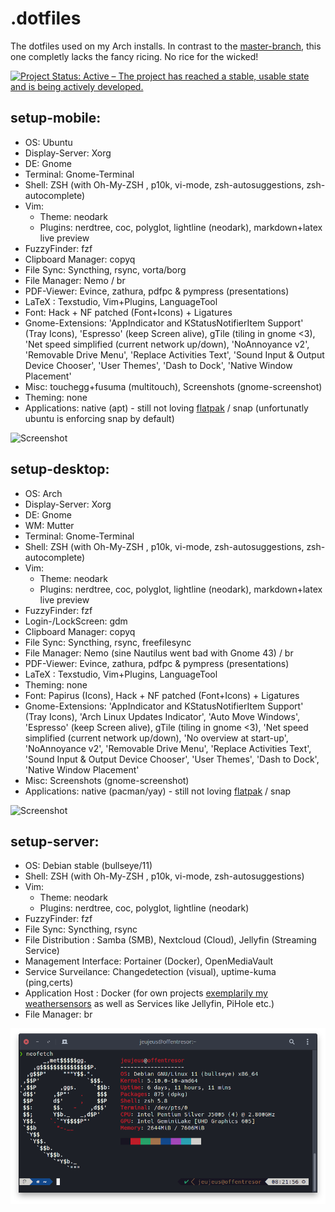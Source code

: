 # .dotfiles
The dotfiles used on my Arch installs. 
In contrast to the [master-branch](https://github.com/JeuJeus/.dotfiles/blob/master/README.md), this one completly lacks the fancy ricing. No rice for the wicked!

[![Project Status: Active – The project has reached a stable, usable state and is being actively developed.](https://www.repostatus.org/badges/latest/active.svg)](https://www.repostatus.org/#active)

## setup-mobile:
- OS: Ubuntu
- Display-Server: Xorg
- DE: Gnome
- Terminal: Gnome-Terminal
- Shell: ZSH (with Oh-My-ZSH , p10k, vi-mode, zsh-autosuggestions, zsh-autocomplete)
- Vim: 
    - Theme: neodark
    - Plugins: nerdtree, coc, polyglot, lightline (neodark), markdown+latex live preview
- FuzzyFinder: fzf
- Clipboard Manager: copyq
- File Sync: Syncthing, rsync, vorta/borg
- File Manager: Nemo / br
- PDF-Viewer: Evince, zathura, pdfpc & pympress (presentations)
- LaTeX : Texstudio, Vim+Plugins, LanguageTool 
- Font: Hack + NF patched (Font+Icons) + Ligatures
- Gnome-Extensions: 'AppIndicator and KStatusNotifierItem Support' (Tray Icons), 'Espresso' (keep Screen alive), gTile (tiling in gnome <3), 'Net speed simplified (current network up/down), 'NoAnnoyance v2', 'Removable Drive Menu', 'Replace Activities Text', 'Sound Input & Output Device Chooser', 'User Themes', 'Dash to Dock', 'Native Window Placement'
- Misc:  touchegg+fusuma (multitouch), Screenshots (gnome-screenshot)
- Theming: none
- Applications: native (apt) - still not loving [flatpak](https://flatkill.org/) / snap (unfortunatly ubuntu is enforcing snap by default)

![Screenshot](https://github.com/JeuJeus/.dotfiles/blob/noRice/Screenshots/Screenshot%20from%202023-01-18%2017-00-58.png?raw=true)

## setup-desktop:
- OS: Arch
- Display-Server: Xorg
- DE: Gnome
- WM: Mutter
- Terminal: Gnome-Terminal
- Shell: ZSH (with Oh-My-ZSH , p10k, vi-mode, zsh-autosuggestions, zsh-autocomplete)
- Vim: 
    - Theme: neodark
    - Plugins: nerdtree, coc, polyglot, lightline (neodark), markdown+latex live preview
- FuzzyFinder: fzf
- Login-/LockScreen: gdm
- Clipboard Manager: copyq
- File Sync: Syncthing, rsync, freefilesync
- File Manager: Nemo (sine Nautilus went bad with Gnome 43) / br
- PDF-Viewer: Evince, zathura, pdfpc & pympress (presentations)
- LaTeX : Texstudio, Vim+Plugins, LanguageTool 
- Theming: none 
- Font: Papirus (Icons), Hack + NF patched (Font+Icons) + Ligatures
- Gnome-Extensions: 'AppIndicator and KStatusNotifierItem Support' (Tray Icons), 'Arch Linux Updates Indicator', 'Auto Move Windows', 'Espresso' (keep Screen alive), gTile (tiling in gnome <3), 'Net speed simplified (current network up/down), 'No overview at start-up', 'NoAnnoyance v2', 'Removable Drive Menu', 'Replace Activities Text', 'Sound Input & Output Device Chooser', 'User Themes', 'Dash to Dock', 'Native Window Placement'
- Misc: Screenshots (gnome-screenshot)
- Applications: native (pacman/yay) - still not loving [flatpak](https://flatkill.org/) / snap 

![Screenshot](https://raw.githubusercontent.com/JeuJeus/.dotfiles/noRice/Screenshots/Screenshot%20from%202022-01-18%2008-23-39.png)


## setup-server:
- OS: Debian stable (bullseye/11)
- Shell: ZSH (with Oh-My-ZSH , p10k, vi-mode, zsh-autosuggestions)
- Vim: 
    - Theme: neodark
    - Plugins: nerdtree, coc, polyglot, lightline (neodark)
- FuzzyFinder: fzf
- File Sync: Syncthing, rsync
- File Distribution : Samba (SMB), Nextcloud (Cloud), Jellyfin (Streaming Service)
- Management Interface: Portainer (Docker), OpenMediaVault
- Service Surveilance: Changedetection (visual), uptime-kuma (ping,certs)
- Application Host : Docker (for own projects [exemplarily my weathersensors](https://github.com/JeuJeus/weathersensors) as well as Services like Jellyfin, PiHole etc.)
- File Manager: br

![Screenshot](https://raw.githubusercontent.com/JeuJeus/.dotfiles/1fedbcb93cf9c74129fb07eb3e8b252d56b3f4e1/Screenshots/Screenshot%20from%202022-01-18%2008-22-07.png)
